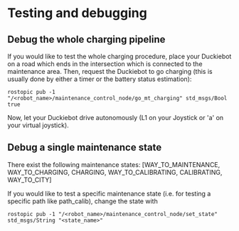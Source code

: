 # Testing and debugging

## Debug the whole charging pipeline

If you would like to test the whole charging procedure, place your Duckiebot on a road which ends in the intersection which is connected to the maintenance area. Then, request the Duckiebot to go charging (this is usually done by either a timer or the battery status estimation):

    rostopic pub -1 "/<robot_name>/maintenance_control_node/go_mt_charging" std_msgs/Bool true

Now, let your Duckiebot drive autonomously (L1 on your Joystick or 'a' on your virtual joystick).

## Debug a single maintenance state

There exist the following maintenance states: [WAY_TO_MAINTENANCE, WAY_TO_CHARGING, CHARGING, WAY_TO_CALIBRATING, CALIBRATING, WAY_TO_CITY]

If you would like to test a specific maintenance state (i.e. for testing a specific path like path_calib), change the state with

    rostopic pub -1 "/<robot_name>/maintenance_control_node/set_state" std_msgs/String "<state_name>"
